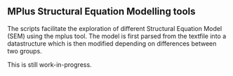 ## MPlus Structural Equation Modelling tools
The scripts facilitate the exploration of different Structural Equation Model (SEM) using the mplus tool. The model is first parsed from the textfile into a datastructure which is then modified depending on differences between two groups.  

This is still work-in-progress.
